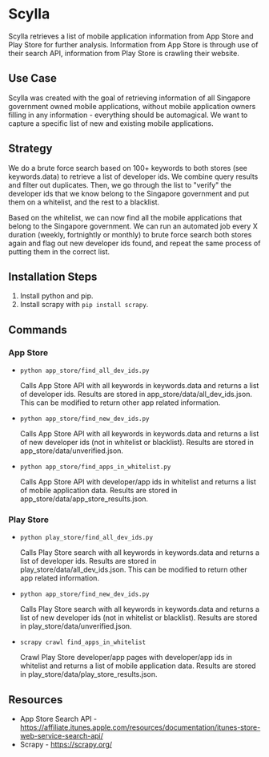 # Scylla

Scylla retrieves a list of mobile application information from App Store and Play Store for further analysis. Information from App Store is through use of their search API, information from Play Store is crawling their website.

## Use Case

Scylla was created with the goal of retrieving information of all Singapore government owned mobile applications, without mobile application owners filling in any information - everything should be automagical. We want to capture a specific list of new and existing mobile applications.

## Strategy

We do a brute force search based on 100+ keywords to both stores (see keywords.data) to retrieve a list of developer ids. We combine query results and filter out duplicates. Then, we go through the list to "verify" the developer ids that we know belong to the Singapore government and put them on a whitelist, and the rest to a blacklist.

Based on the whitelist, we can now find all the mobile applications that belong to the Singapore government. We can run an automated job every X duration (weekly, fortnightly or monthly) to brute force search both stores again and flag out new developer ids found, and repeat the same process of putting them in the correct list.

## Installation Steps

1. Install python and pip.
2. Install scrapy with `pip install scrapy`.

## Commands

### App Store

- `python app_store/find_all_dev_ids.py`

  Calls App Store API with all keywords in keywords.data and returns a list of developer ids. Results are stored in app_store/data/all_dev_ids.json. This can be modified to return other app related information.

- `python app_store/find_new_dev_ids.py`

  Calls App Store API with all keywords in keywords.data and returns a list of new developer ids (not in whitelist or blacklist). Results are stored in app_store/data/unverified.json.

- `python app_store/find_apps_in_whitelist.py`

  Calls App Store API with developer/app ids in whitelist and returns a list of mobile application data. Results are stored in app_store/data/app_store_results.json.

### Play Store

- `python play_store/find_all_dev_ids.py`

  Calls Play Store search with all keywords in keywords.data and returns a list of developer ids. Results are stored in play_store/data/all_dev_ids.json. This can be modified to return other app related information.

- `python app_store/find_new_dev_ids.py`

  Calls Play Store search with all keywords in keywords.data and returns a list of new developer ids (not in whitelist or blacklist). Results are stored in play_store/data/unverified.json.

- `scrapy crawl find_apps_in_whitelist`

  Crawl Play Store developer/app pages with developer/app ids in whitelist and returns a list of mobile application data. Results are stored in play_store/data/play_store_results.json.

## Resources

- App Store Search API - https://affiliate.itunes.apple.com/resources/documentation/itunes-store-web-service-search-api/
- Scrapy - https://scrapy.org/
